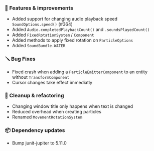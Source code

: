### 🚀 Features & improvements

- Added support for changing audio playback speed `SoundOptions.speed()` (#364)
- Added `Audio.completedPlaybackCount()` and `.soundsPlayedCount()`
- Added `FixedRotationSystem` / `Component`
- Added methods to apply fixed rotation on `ParticleOptions`
- Added `SoundBundle.WATER`

### 🪛 Bug Fixes

- Fixed crash when adding a `ParticleEmitterComponent` to an entity without `TransformComponent`
- Cursor changes take effect immediatly

### 🧽 Cleanup & refactoring

- Changing window title only happens when text is changed
- Reduced overhead when creating particles
- Renamed `MovementRotationSystem`

### 📦 Dependency updates

- Bump junit-jupiter to 5.11.0